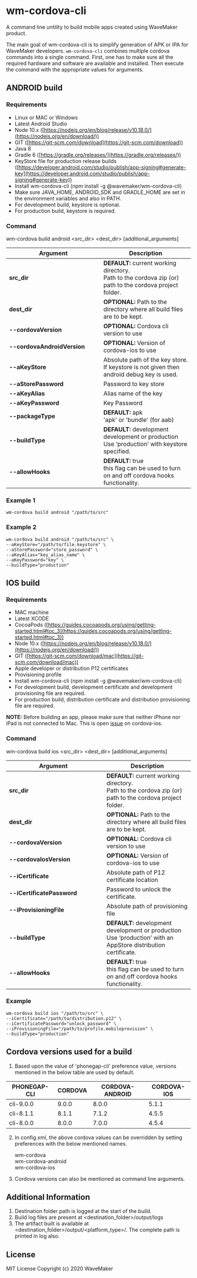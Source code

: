 # wm-cordova-cli

A command line untility to build mobile apps created using WaveMaker product.

The main goal of wm-cordova-cli is to simplify generation of APK or IPA for WaveMaker developers. ```wm-cordova-cli``` combines multiple cordova commands into a single command. First, one has to make sure all the required hardware and software are available and installed. Then execute the command with the appropriate values for arguments.

## ANDROID build

### Requirements

-   Linux or MAC or Windows   
-   Latest Android Studio    
-   Node 10.x ([https://nodejs.org/en/blog/release/v10.18.0/](https://nodejs.org/en/download/))    
-   GIT ([https://git-scm.com/download](https://git-scm.com/download))    
-   Java 8     
-   Gradle 6 ([https://gradle.org/releases/](https://gradle.org/releases/))    
-   KeyStore file for production release builds ([https://developer.android.com/studio/publish/app-signing#generate-key](https://developer.android.com/studio/publish/app-signing#generate-key))    
-   Install wm-cordova-cli (npm install -g @wavemaker/wm-cordova-cli)    
-   Make sure JAVA_HOME, ANDROID_SDK and GRADLE_HOME are set in the environment variables and also in PATH.
-   For development build, keystore is optional.
-   For production build, keystore is required.
  

### Command

wm-cordova build android <src_dir> <dest_dir> [additional_arguments]

  
  


|&nbsp;&nbsp;&nbsp;&nbsp;&nbsp;&nbsp;&nbsp;&nbsp;&nbsp;&nbsp;&nbsp;&nbsp;&nbsp;&nbsp;&nbsp;&nbsp;&nbsp;&nbsp;&nbsp;**Argument**&nbsp;&nbsp;&nbsp;&nbsp;&nbsp;&nbsp;&nbsp;&nbsp;&nbsp;&nbsp;&nbsp;&nbsp;&nbsp;&nbsp;&nbsp;&nbsp;&nbsp;&nbsp;&nbsp;| **Description** |
|--|--|
| **src_dir** | **DEFAULT:** current working directory.<br> Path to the cordova zip (or) path to the cordova project folder. |
|**dest_dir**|**OPTIONAL:** Path to the directory where all build files are to be kept.|
|**\-\-cordovaVersion**|**OPTIONAL:** Cordova cli version to use|
|**\-\-cordovaAndroidVersion**|**OPTIONAL:** Version of cordova-ios to use|
|**\-\-aKeyStore**|Absolute path of the key store. If keystore is not given then android debug key is used.|
|**\-\-aStorePassword**|Password to key store|
|**\-\-aKeyAlias**|Alias name of the key|
|**\-\-aKeyPassword**|Key Password|
|**\-\-packageType**|**DEFAULT:** apk<br>'apk' or 'bundle' (for aab)
|**\-\-buildType**|**DEFAULT:** development<br>development or production<br>Use ‘production’ with keystore specified.|
|**\-\-allowHooks**|**DEFAULT:** true <br> this flag can be used to turn on and off cordova hooks functionality.|

  

### Example 1

~~~
wm-cordova build android "/path/to/src"
~~~
### Example 2    
~~~
wm-cordova build android "/path/to/src" \
--aKeyStore="/path/to/file.keystore" \
--aStorePassword="store_password" \
--aKeyAlias="key_alias_name" \
--aKeyPassword="key" \
--buildType="production"
~~~

## IOS build

### Requirements

-   MAC machine    
-   Latest XCODE
-   CocoaPods ([https://guides.cocoapods.org/using/getting-started.html#toc_3](https://guides.cocoapods.org/using/getting-started.html#toc_3))    
-   Node 10.x ([https://nodejs.org/en/blog/release/v10.18.0/](https://nodejs.org/en/download/))    
-   GIT ([https://git-scm.com/download/mac](https://git-scm.com/download/mac))    
-   Apple developer or distribution P12 certificates    
-   Provisioning profile
-   Install wm-cordova-cli (npm install -g @wavemaker/wm-cordova-cli)
-   For development build, development certificate and development provisioning file are required.
-   For production build, distribution certificate and distribution provisioning file are required.

**NOTE:** Before building an app, please make sure that neither iPhone nor iPad is not connected to Mac. This is open [issue](https://github.com/apache/cordova-ios/issues/420) on cordova-ios.

### Command

wm-cordova build ios <src_dir> <dest_dir> [additional_arguments]

  
  
|&nbsp;&nbsp;&nbsp;&nbsp;&nbsp;&nbsp;&nbsp;&nbsp;&nbsp;&nbsp;&nbsp;&nbsp;&nbsp;&nbsp;&nbsp;&nbsp;&nbsp;&nbsp;&nbsp;**Argument**&nbsp;&nbsp;&nbsp;&nbsp;&nbsp;&nbsp;&nbsp;&nbsp;&nbsp;&nbsp;&nbsp;&nbsp;&nbsp;&nbsp;&nbsp;&nbsp;&nbsp;&nbsp;&nbsp;&nbsp;&nbsp;| **Description** |
|--|--|
| **src_dir** | **DEFAULT:** current working directory.<br> Path to the cordova zip (or) path to the cordova project folder. |
|**dest_dir**|**OPTIONAL:** Path to the directory where all build files are to be kept.|
|**\-\-cordovaVersion**|**OPTIONAL:** Cordova cli version to use|
|**\-\-cordovaIosVersion**|**OPTIONAL:**  Version of cordova-ios to use|
|**\-\-iCertificate**|Absolute path of P12 certificate location|
|**\-\-iCertificatePassword**|Password to unlock the certificate.|
|**\-\-iProvisioningFile**|Absolute path of provisioning file|
|**\-\-buildType**|**DEFAULT:** development<bR>development or production <br>Use ‘production’ with an AppStore distribution certificate.|
|**\-\-allowHooks**|**DEFAULT:** true <br> this flag can be used to turn on and off cordova hooks functionality.|


### Example

  
~~~
wm-cordova build ios "/path/to/src" \
--iCertificate="/path/to/distribution.p12" \
--iCertificatePassword="unlock_password" \
--iProvisioningFile="/path/to/profile.mobileprovision" \
--buildType="production"
~~~


## Cordova versions used for a build 
1. Based upon the value of 'phonegap-cli' preference value, versions mentioned in the below table are used by default.

| PHONEGAP-CLI | CORDOVA | CORDOVA-ANDROID | CORDOVA-IOS |
|--|--|--|--|
| cli-9.0.0 | 9.0.0 | 8.0.0 | 5.1.1 |
| cli-8.1.1 | 8.1.1 | 7.1.2 | 4.5.5 |
| cli-8.0.0 | 8.0.0 | 7.0.0 | 4.5.4 |

2. In config.xml, the above cordova values can be overridden by setting preferences with the below mentioned names.

    wm-cordova<br>
    wm-cordova-android<br>
    wm-cordova-ios

3. Cordova versions can also be mentioned as command line arguments.

## Additional Information

1. Destination folder path is logged at the start of the build.
2. Build log files are present at <destination_folder>/output/logs
3. The artifact built is available at <destination_folder>/output/<platform_type>/. The complete path is printed in log also.

## License
MIT License
Copyright (c)  2020  WaveMaker
